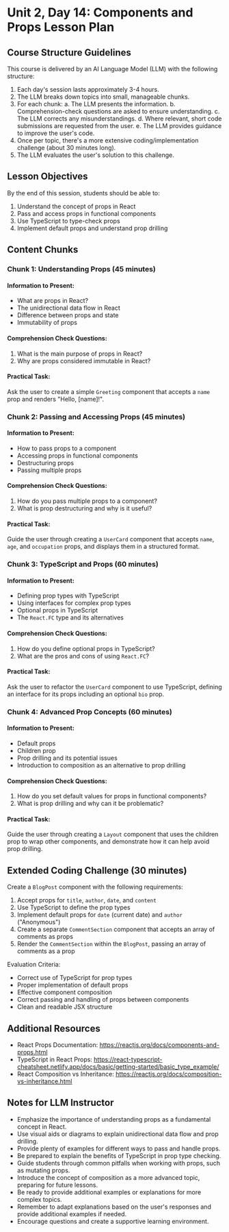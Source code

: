 # Unit 2, Day 14: Components and Props Lesson Plan

## Course Structure Guidelines

This course is delivered by an AI Language Model (LLM) with the following structure:

1. Each day's session lasts approximately 3-4 hours.
2. The LLM breaks down topics into small, manageable chunks.
3. For each chunk:
   a. The LLM presents the information.
   b. Comprehension-check questions are asked to ensure understanding.
   c. The LLM corrects any misunderstandings.
   d. Where relevant, short code submissions are requested from the user.
   e. The LLM provides guidance to improve the user's code.
4. Once per topic, there's a more extensive coding/implementation challenge (about 30 minutes long).
5. The LLM evaluates the user's solution to this challenge.

## Lesson Objectives
By the end of this session, students should be able to:
1. Understand the concept of props in React
2. Pass and access props in functional components
3. Use TypeScript to type-check props
4. Implement default props and understand prop drilling

## Content Chunks

### Chunk 1: Understanding Props (45 minutes)

#### Information to Present:
- What are props in React?
- The unidirectional data flow in React
- Difference between props and state
- Immutability of props

#### Comprehension Check Questions:
1. What is the main purpose of props in React?
2. Why are props considered immutable in React?

#### Practical Task:
Ask the user to create a simple `Greeting` component that accepts a `name` prop and renders "Hello, [name]!".

### Chunk 2: Passing and Accessing Props (45 minutes)

#### Information to Present:
- How to pass props to a component
- Accessing props in functional components
- Destructuring props
- Passing multiple props

#### Comprehension Check Questions:
1. How do you pass multiple props to a component?
2. What is prop destructuring and why is it useful?

#### Practical Task:
Guide the user through creating a `UserCard` component that accepts `name`, `age`, and `occupation` props, and displays them in a structured format.

### Chunk 3: TypeScript and Props (60 minutes)

#### Information to Present:
- Defining prop types with TypeScript
- Using interfaces for complex prop types
- Optional props in TypeScript
- The `React.FC` type and its alternatives

#### Comprehension Check Questions:
1. How do you define optional props in TypeScript?
2. What are the pros and cons of using `React.FC`?

#### Practical Task:
Ask the user to refactor the `UserCard` component to use TypeScript, defining an interface for its props including an optional `bio` prop.

### Chunk 4: Advanced Prop Concepts (60 minutes)

#### Information to Present:
- Default props
- Children prop
- Prop drilling and its potential issues
- Introduction to composition as an alternative to prop drilling

#### Comprehension Check Questions:
1. How do you set default values for props in functional components?
2. What is prop drilling and why can it be problematic?

#### Practical Task:
Guide the user through creating a `Layout` component that uses the children prop to wrap other components, and demonstrate how it can help avoid prop drilling.

## Extended Coding Challenge (30 minutes)

Create a `BlogPost` component with the following requirements:
1. Accept props for `title`, `author`, `date`, and `content`
2. Use TypeScript to define the prop types
3. Implement default props for `date` (current date) and `author` ("Anonymous")
4. Create a separate `CommentSection` component that accepts an array of comments as props
5. Render the `CommentSection` within the `BlogPost`, passing an array of comments as a prop

Evaluation Criteria:
- Correct use of TypeScript for prop types
- Proper implementation of default props
- Effective component composition
- Correct passing and handling of props between components
- Clean and readable JSX structure

## Additional Resources
- React Props Documentation: https://reactjs.org/docs/components-and-props.html
- TypeScript in React Props: https://react-typescript-cheatsheet.netlify.app/docs/basic/getting-started/basic_type_example/
- React Composition vs Inheritance: https://reactjs.org/docs/composition-vs-inheritance.html

## Notes for LLM Instructor
- Emphasize the importance of understanding props as a fundamental concept in React.
- Use visual aids or diagrams to explain unidirectional data flow and prop drilling.
- Provide plenty of examples for different ways to pass and handle props.
- Be prepared to explain the benefits of TypeScript in prop type checking.
- Guide students through common pitfalls when working with props, such as mutating props.
- Introduce the concept of composition as a more advanced topic, preparing for future lessons.
- Be ready to provide additional examples or explanations for more complex topics.
- Remember to adapt explanations based on the user's responses and provide additional examples if needed.
- Encourage questions and create a supportive learning environment.
